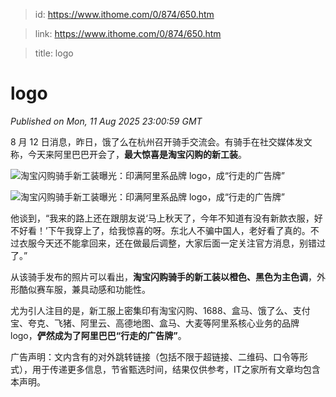 > id: https://www.ithome.com/0/874/650.htm

> link: https://www.ithome.com/0/874/650.htm

> title: logo

# logo
_Published on Mon, 11 Aug 2025 23:00:59 GMT_

8 月 12 日消息，昨日，饿了么在杭州召开骑手交流会。有骑手在社交媒体发文称，今天来阿里巴巴开会了，**最大惊喜是淘宝闪购的新工装**。

![](https://img.ithome.com/newsuploadfiles/2025/8/993fdc63-2849-4c40-aab3-5049c2b36636.jpg?x-bce-process=image/format,f_auto "淘宝闪购骑手新工装曝光：印满阿里系品牌 logo，成“行走的广告牌”")

![](https://img.ithome.com/newsuploadfiles/2025/8/e3016854-9ebb-4cc1-8c2a-2179bfb007e1.jpg?x-bce-process=image/format,f_auto "淘宝闪购骑手新工装曝光：印满阿里系品牌 logo，成“行走的广告牌”")

他谈到，“我来的路上还在跟朋友说‘马上秋天了，今年不知道有没有新款衣服，好不好看！’下午我穿上了，给我惊喜的呀。东北人不骗中国人，老好看了真的。不过衣服今天还不能拿回来，还在做最后调整，大家后面一定关注官方消息，别错过了。”

从该骑手发布的照片可以看出，**淘宝闪购骑手的新工装以橙色、黑色为主色调**，外形酷似赛车服，兼具动感和功能性。

尤为引人注目的是，新工服上密集印有淘宝闪购、1688、盒马、饿了么、支付宝、夸克、飞猪、阿里云、高德地图、盒马、大麦等阿里系核心业务的品牌 logo，**俨然成为了阿里巴巴“行走的广告牌”**。

广告声明：文内含有的对外跳转链接（包括不限于超链接、二维码、口令等形式），用于传递更多信息，节省甄选时间，结果仅供参考，IT之家所有文章均包含本声明。
